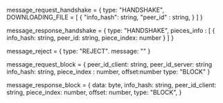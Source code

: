 message_request_handshake = {
  type: "HANDSHAKE",
  DOWNLOADING_FILE = [
    {
      "info_hash": string,
      "peer_id" : string,
    }
  ]
}

message_response_handshake = {
  type: "HANDSHAKE",
  pieces_info : [
    {
      info_hash: string,
      peer_id: string,
      piece_index: number
    } 
  ]
}


message_reject = {
  type: "REJECT".
  message: ""
}

message_request_block = {
  peer_id_client: string,
  peer_id_server: string
  info_hash: string,
  piece_index : number,
  offset:number
  type: "BLOCK"
}

message_response_block = {
  data: byte,
  info_hash: string,
  peer_id_client: string,
  piece_index: number,
  offset: number,
  type: "BLOCK",
}